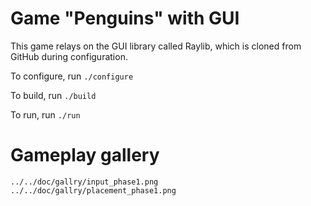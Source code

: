 # Game "Penguins" with GUI

This game relays on the GUI library called Raylib, which is cloned from GitHub during configuration.

To configure, run
    `./configure`

To build, run
    `./build`

To run, run
    `./run`

# Gameplay gallery
`../../doc/gallry/input_phase1.png`
`../../doc/gallry/placement_phase1.png`
